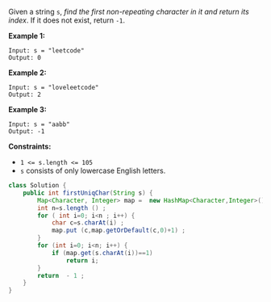 Given a string `s`, *find the first non-repeating character in it and return its index*. If it does not exist, return `-1`.

**Example 1:**

```
Input: s = "leetcode"
Output: 0

```

**Example 2:**

```
Input: s = "loveleetcode"
Output: 2

```

**Example 3:**

```
Input: s = "aabb"
Output: -1

```

**Constraints:**

- `1 <= s.length <= 105`
- `s` consists of only lowercase English letters.



```java
class Solution {
    public int firstUniqChar(String s) {
        Map<Character, Integer> map =  new HashMap<Character,Integer>() ; 
        int n=s.length () ; 
        for ( int i=0; i<n ; i++) {
            char c=s.charAt(i) ; 
            map.put (c,map.getOrDefault(c,0)+1) ; 
        } 
        for (int i=0; i<n; i++) { 
            if (map.get(s.charAt(i))==1) 
                return i; 
        } 
        return  - 1 ; 
    }
}
```
